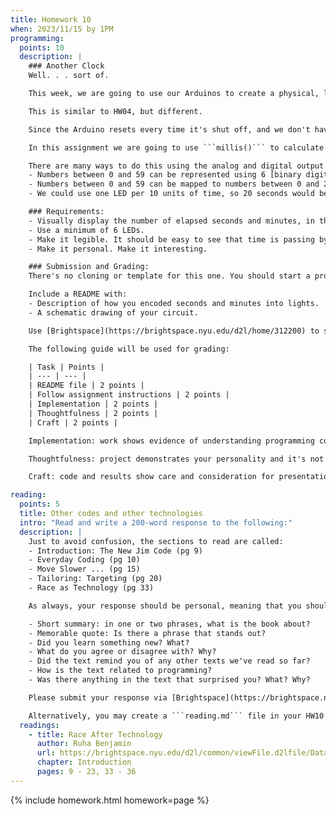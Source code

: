 ```yaml
---
title: Homework 10
when: 2023/11/15 by 1PM
programming:
  points: 10
  description: |
    ### Another Clock
    Well. . . sort of.

    This week, we are going to use our Arduinos to create a physical, light-based, time-keeping device.

    This is similar to HW04, but different.

    Since the Arduino resets every time it's shut off, and we don't have it connected to the internet yet, it isn't capable of knowing exactly what time it is. Because of this, there are no functions for getting the current hour, minute or second, just ```millis()```, which tells us how many milliseconds have elapsed since the Arduino board began running the current program.

    In this assignment we are going to use ```millis()``` to calculate the number of seconds and minutes that have elapsed since our program began running, and display that using LEDs. Since we will have a finite number of LEDs to do this, we can use "clock" minutes and seconds, meaning, numbers between 0 and 59, not 0 to infinity.

    There are many ways to do this using the analog and digital output functions from the Arduino:
    - Numbers between 0 and 59 can be represented using 6 [binary digits, or, bits](https://www.mathsisfun.com/binary-number-system.html).
    - Numbers between 0 and 59 can be mapped to numbers between 0 and 255 and used as parameters to the ```analogWrite()``` function.
    - We could use one LED per 10 units of time, so 20 seconds would be represented by 2 lit LEDs, 30 seconds by 3 LEDs, etc.

    ### Requirements:
    - Visually display the number of elapsed seconds and minutes, in the range [0 - 59]. Feel free to include hours or milliseconds.
    - Use a minimum of 6 LEDs.
    - Make it legible. It should be easy to see that time is passing by looking at the LEDs. One LED that fades from fully OFF to fully ON over a minute is probably legible. One LED that fades from fully OFF to fully ON over an hour is not legible.
    - Make it personal. Make it interesting.

    ### Submission and Grading:
    There's no cloning or template for this one. You should start a project named HW10 through the Arduino IDE and then push its folder to your GitHub account.

    Include a README with:
    - Description of how you encoded seconds and minutes into lights.
    - A schematic drawing of your circuit.

    Use [Brightspace](https://brightspace.nyu.edu/d2l/home/312200) to submit a link to your repository and a video of your project working. The video should be 15 to 30 seconds long and you can upload the file to Brightspace or host it somewhere else and submit a link.

    The following guide will be used for grading:

    | Task | Points |
    | --- | --- |
    | README file | 2 points |
    | Follow assignment instructions | 2 points |
    | Implementation | 2 points |
    | Thoughtfulness | 2 points |
    | Craft | 2 points |

    Implementation: work shows evidence of understanding programming concepts and you are fully using them to express your ideas.

    Thoughtfulness: project demonstrates your personality and it's not a straightforward re-implementation of someone else's idea.

    Craft: code and results show care and consideration for presentation and professionalism, and work doesn't look like it was rushed.

reading:
  points: 5
  title: Other codes and other technologies
  intro: "Read and write a 200-word response to the following:"
  description: |
    Just to avoid confusion, the sections to read are called:
    - Introduction: The New Jim Code (pg 9)
    - Everyday Coding (pg 10)
    - Move Slower ... (pg 15)
    - Tailoring: Targeting (pg 20)
    - Race as Technology (pg 33)

    As always, your response should be personal, meaning that you should be expressing your views and opinions about the text and not just summarizing it. You can use the following rubric to guide your response:

    - Short summary: in one or two phrases, what is the book about?
    - Memorable quote: Is there a phrase that stands out?
    - Did you learn something new? What?
    - What do you agree or disagree with? Why?
    - Did the text remind you of any other texts we've read so far?
    - How is the text related to programming?
    - Was there anything in the text that surprised you? What? Why?

    Please submit your response via [Brightspace](https://brightspace.nyu.edu/d2l/home/312200).

    Alternatively, you may create a ```reading.md``` file in your HW10 repo and write your response in markdown. Just make sure to submit a link to the file using [Brightspace](https://brightspace.nyu.edu/d2l/home/312200).
  readings:
    - title: Race After Technology
      author: Ruha Benjamin
      url: https://brightspace.nyu.edu/d2l/common/viewFile.d2lfile/Database/MjA1NzUyNTI/benjamin_race-after-technology.pdf?ou=312200
      chapter: Introduction
      pages: 9 - 23, 33 - 36
---
```

{% include homework.html homework=page %}

